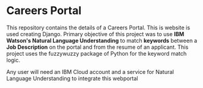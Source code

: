 # Careers Portal

This repository contains the details of a Careers Portal. This is website is used creating Django. Primary objective of this project was to use **IBM Watson's Natural Language Understanding** to match **keywords** between a **Job Description** on the portal and from the resume of an applicant. This project uses the fuzzywuzzy package of Python for the keyword match logic.

Any user will need an IBM Cloud account and a service for Natural Language Understanding to integrate this webportal
